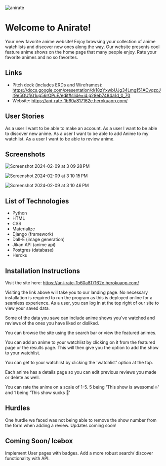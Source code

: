 ![anirate](https://github.com/nickkucway/anirate/assets/152036965/3ebc047f-180f-4cc7-9ae4-e58e188d9d47)

# Welcome to Anirate!
Your new favorite anime website! Enjoy browsing your collection of anime watchlists and discover new ones along the way.
Our website presents cool feature anime shows on the home page that many people enjoy. Rate your favorite animes and no so favorites.

## Links
- Pitch deck (includes ERDs and Wireframes): https://docs.google.com/presentation/d/18zYxwbUJg34Lmg151ACvqzcJr9e5GUfjG1ug56rOPuE/edit#slide=id.g28eb7484a1d_0_70
- Website: https://ani-rate-1b60a817162e.herokuapp.com/

## User Stories
As a user I want to be able to make an account.
As a user I want to be able to discover new anime.
As a user I want to be able to add Anime to my watchlist.
As a user I want to be able to review anime.

## Screenshots
![Screenshot 2024-02-09 at 3 09 28 PM](https://github.com/nickkucway/anirate/assets/80179931/61cbc596-0075-4141-b905-3038e8e7e802)

![Screenshot 2024-02-09 at 3 10 15 PM](https://github.com/nickkucway/anirate/assets/80179931/3ec22f8f-37b3-4f6a-8274-7c5013d3bdbf)

![Screenshot 2024-02-09 at 3 10 46 PM](https://github.com/nickkucway/anirate/assets/80179931/785c11fa-9233-414c-97ce-6b67287b86de)

## List of Technologies
- Python
- HTML
- CSS
- Materialize
- Django (framework)
- Dall-E (image generation)
- Jikan API (anime api)
- Postgres (database)
- Heroku

## Installation Instructions
Visit the site here: https://ani-rate-1b60a817162e.herokuapp.com/

Visiting the link above will take you to our landing page. No necessary installation is required to run the program
as this is deployed online for a seamless experience. As a user, you can log in at the top right of our site to view your saved data.

Some of the data you save can include anime shows you've watched and reviews of the ones you have liked or disliked.

You can browse the site using the search bar or view the featured animes.

You can add an anime to your watchlist by clicking on it from the featured page or the results page. This will then give you the option
to add the show to your watchlist.

You can get to your watchlist by clicking the 'watchlist' option at the top.

Each anime has a details page so you can edit previous reviews you made or delete as well.

You can rate the anime on a scale of 1-5. 5 being 'This show is awesome!🔥' and 1 being 'This show sucks 💩'


## Hurdles
One hurdle we faced was not being able to remove the show number from the form when adding a review. Updates coming soon!

## Coming Soon/ Icebox
Implement User pages with badges.
Add a more robust search/ discover functionality with API.
